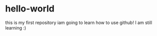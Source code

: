 # hello-world
this is my first repository
iam going to learn how to use github!
I am still learning :)
